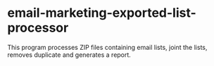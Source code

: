 # email-marketing-exported-list-processor
This program processes ZIP files containing email lists, joint the lists, removes duplicate and generates a report.
